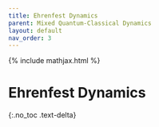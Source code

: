 ```yaml
---
title: Ehrenfest Dynamics
parent: Mixed Quantum-Classical Dynamics
layout: default
nav_order: 3
---
```

{% include mathjax.html %}

# Ehrenfest Dynamics<!--\label{sec:ehrenfest_dynamics}-->

{:.no_toc .text-delta}
